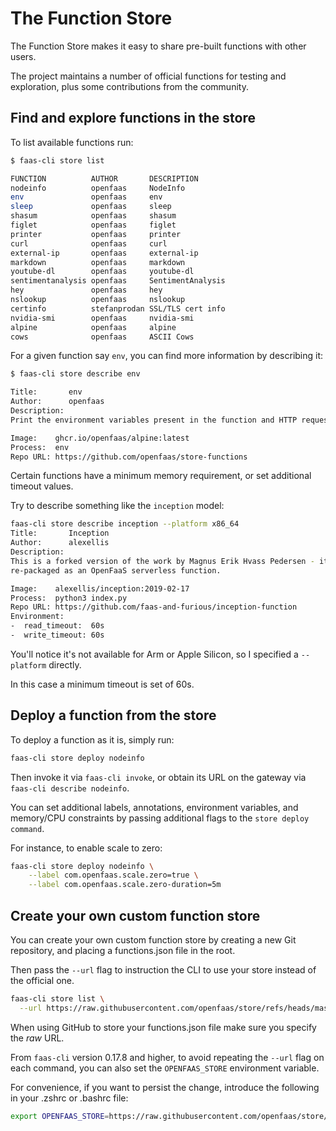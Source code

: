 # The Function Store

The Function Store makes it easy to share pre-built functions with other users.

The project maintains a number of official functions for testing and exploration, plus some contributions from the community.

## Find and explore functions in the store

To list available functions run:

```bash
$ faas-cli store list

FUNCTION          AUTHOR       DESCRIPTION
nodeinfo          openfaas     NodeInfo
env               openfaas     env
sleep             openfaas     sleep
shasum            openfaas     shasum
figlet            openfaas     figlet
printer           openfaas     printer
curl              openfaas     curl
external-ip       openfaas     external-ip
markdown          openfaas     markdown
youtube-dl        openfaas     youtube-dl
sentimentanalysis openfaas     SentimentAnalysis
hey               openfaas     hey
nslookup          openfaas     nslookup
certinfo          stefanprodan SSL/TLS cert info
nvidia-smi        openfaas     nvidia-smi
alpine            openfaas     alpine
cows              openfaas     ASCII Cows
```

For a given function say `env`, you can find more information by describing it:

```bash
$ faas-cli store describe env

Title:       env
Author:      openfaas
Description: 
Print the environment variables present in the function and HTTP request

Image:    ghcr.io/openfaas/alpine:latest
Process:  env
Repo URL: https://github.com/openfaas/store-functions
```

Certain functions have a minimum memory requirement, or set additional timeout values.

Try to describe something like the `inception` model:

```bash
faas-cli store describe inception --platform x86_64
Title:       Inception
Author:      alexellis
Description: 
This is a forked version of the work by Magnus Erik Hvass Pedersen - it has been
re-packaged as an OpenFaaS serverless function.

Image:    alexellis/inception:2019-02-17
Process:  python3 index.py
Repo URL: https://github.com/faas-and-furious/inception-function
Environment:
-  read_timeout:  60s
-  write_timeout: 60s
```

You'll notice it's not available for Arm or Apple Silicon, so I specified a `--platform` directly.

In this case a minimum timeout is set of 60s.

## Deploy a function from the store

To deploy a function as it is, simply run:

```bash
faas-cli store deploy nodeinfo
```

Then invoke it via `faas-cli invoke`, or obtain its URL on the gateway via `faas-cli describe nodeinfo`.

You can set additional labels, annotations, environment variables, and memory/CPU constraints by passing additional flags to the `store deploy command`.

For instance, to enable scale to zero:

```bash
faas-cli store deploy nodeinfo \
    --label com.openfaas.scale.zero=true \
    --label com.openfaas.scale.zero-duration=5m
```

## Create your own custom function store

You can create your own custom function store by creating a new Git repository, and placing a functions.json file in the root.

Then pass the `--url` flag to instruction the CLI to use your store instead of the official one.

```bash
faas-cli store list \
  --url https://raw.githubusercontent.com/openfaas/store/refs/heads/master/functions.json
```

When using GitHub to store your functions.json file make sure you specify the *raw* URL.

From `faas-cli` version 0.17.8 and higher, to avoid repeating the `--url` flag on each command, you can also set the `OPENFAAS_STORE` environment variable.

For convenience, if you want to persist the change, introduce the following in your .zshrc or .bashrc file:

```bash
export OPENFAAS_STORE=https://raw.githubusercontent.com/openfaas/store/refs/heads/master/functions.json
```
